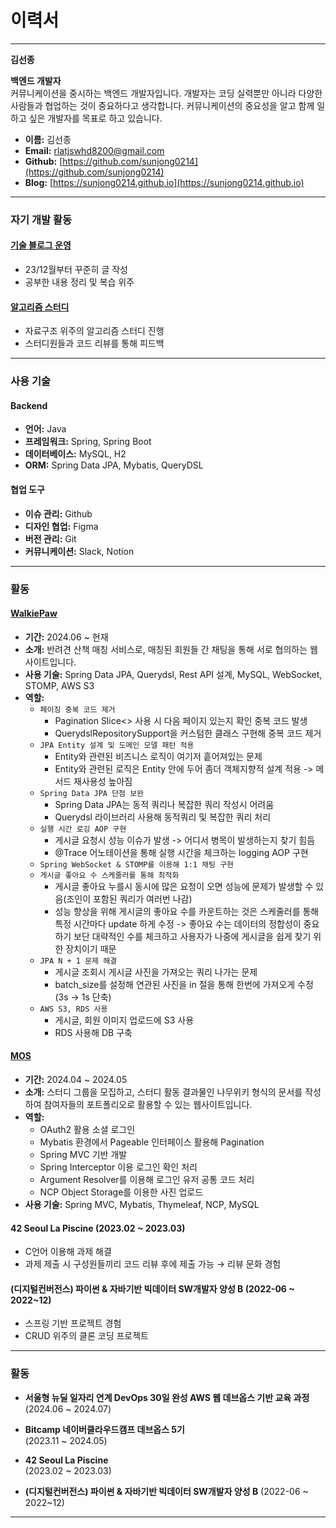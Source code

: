 # 이력서

---

**김선종**

**백엔드 개발자**  
커뮤니케이션을 중시하는 백엔드 개발자입니다. 개발자는 코딩 실력뿐만 아니라 다양한 사람들과 협업하는 것이 중요하다고 생각합니다. 커뮤니케이션의 중요성을 알고 함께 일하고 싶은 개발자를 목표로 하고 있습니다.

- **이름:** 김선종
- **Email:** rlatjswhd8200@gmail.com
- **Github:** [https://github.com/sunjong0214](https://github.com/sunjong0214)
- **Blog:** [https://sunjong0214.github.io](https://sunjong0214.github.io)

---

### 자기 개발 활동

#### [기술 블로그 운영](https://sunjong0214.github.io)
- 23/12월부터 꾸준히 글 작성
- 공부한 내용 정리 및 복습 위주
 
#### [알고리즘 스터디](https://github.com/won-and-jong/Data-Structures-and-Algorithms)
- 자료구조 위주의 알고리즘 스터디 진행
- 스터디원들과 코드 리뷰를 통해 피드백
---

### 사용 기술

#### Backend
- **언어:** Java
- **프레임워크:** Spring, Spring Boot
- **데이터베이스:** MySQL, H2
- **ORM:** Spring Data JPA, Mybatis, QueryDSL

#### 협업 도구
- **이슈 관리:** Github
- **디자인 협업:** Figma
- **버전 관리:** Git
- **커뮤니케이션:** Slack, Notion

---

### 활동

#### [WalkiePaw](https://github.com/WalkiePaw/walkie-paw)
- **기간:** 2024.06 ~ 현재
- **소개:** 반려견 산책 매칭 서비스로, 매칭된 회원들 간 채팅을 통해 서로 협의하는 웹사이트입니다.
- **사용 기술:** Spring Data JPA, Querydsl, Rest API 설계, MySQL, WebSocket, STOMP, AWS S3
- **역할:** 
  - `페이징 중복 코드 제거`
    - Pagination Slice<> 사용 시 다음 페이지 있는지 확인 중복 코드 발생
    - QuerydslRepositorySupport을 커스텀한 클래스 구현해 중복 코드 제거
  - `JPA Entity 설계 및 도메인 모델 패턴 적용`
    - Entity와 관련된 비즈니스 로직이 여기저 흩어져있는 문제
    - Entity와 관련된 로직은 Entity 안에 두어 좀더 객체지향적 설계 적용 -> 메서드 재사용성 높아짐
  - `Spring Data JPA 단점 보완`
    - Spring Data JPA는 동적 쿼리나 복잡한 쿼리 작성시 어려움
    - Querydsl 라이브러리 사용해 동적쿼리 및 복잡한 쿼리 처리
  - `실행 시간 로깅 AOP 구현`
    - 게시글 요청시 성능 이슈가 발생 -> 어디서 병목이 발생하는지 찾기 힘듬
    - @Trace 어노테이션을 통해 실행 시간을 체크하는 logging AOP 구현
  - `Spring WebSocket & STOMP를 이용해 1:1 채팅 구현`
  - `게시글 좋아요 수 스케줄러를 통해 최적화`
    - 게시글 좋아요 누를시 동시에 많은 요청이 오면 성능에 문제가 발생할 수 있음(조인이 포함된 쿼리가 여러번 나감)
    - 성능 향상을 위해 게시글의 좋아요 수를 카운트하는 것은 스케줄러를 통해 특정 시간마다 update 하게 수정
      -> 좋아요 수는 데이터의 정합성이 중요하기 보단 대략적인 수를 체크하고 사용자가 나중에 게시글을 쉽게 찾기 위한 장치이기 때문
  - `JPA N + 1 문제 해결`
    - 게시글 조회시 게시글 사진을 가져오는 쿼리 나가는 문제
    - batch_size를 설정해 연관된 사진을 in 절을 통해 한번에 가져오게 수정 (3s -> 1s 단축)
  - `AWS S3, RDS 사용`
    - 게시글, 회원 이미지 업로드에 S3 사용
    - RDS 사용해 DB 구축

#### [MOS](https://github.com/bitcamp-teams/mos)
- **기간:** 2024.04 ~ 2024.05
- **소개:** 스터디 그룹을 모집하고, 스터디 활동 결과물인 나무위키 형식의 문서를 작성하여 참여자들의 포트폴리오로 활용할 수 있는 웹사이트입니다.
- **역할:**
  - OAuth2 활용 소셜 로그인
  - Mybatis 환경에서 Pageable 인터페이스 활용해 Pagination
  - Spring MVC 기반 개발
  - Spring Interceptor 이용 로그인 확인 처리
  - Argument Resolver를 이용해 로그인 유저 공통 코드 처리
  - NCP Object Storage를 이용한 사진 업로드
- **사용 기술:** Spring MVC, Mybatis, Thymeleaf, NCP, MySQL

#### **42 Seoul La Piscine** (2023.02 ~ 2023.03)
  - C언어 이용해 과제 해결
  - 과제 제출 시 구성원들끼리 코드 리뷰 후에 제출 가능 → 리뷰 문화 경험
    
#### **(디지털컨버전스) 파이썬 & 자바기반 빅데이터 SW개발자 양성 B** (2022-06 ~ 2022~12)
  - 스프링 기반 프로젝트 경험
  - CRUD 위주의 클론 코딩 프로젝트
---

### 활동

- **서울형 뉴딜 일자리 연계 DevOps 30일 완성 AWS 웹 데브옵스 기반 교육 과정**  
  (2024.06 ~ 2024.07)

- **Bitcamp 네이버클라우드캠프 데브옵스 5기**  
  (2023.11 ~ 2024.05)

- **42 Seoul La Piscine**  
  (2023.02 ~ 2023.03)

- **(디지털컨버전스) 파이썬 & 자바기반 빅데이터 SW개발자 양성 B**
  (2022-06 ~ 2022~12)
  
---
